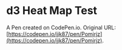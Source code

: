 # d3 Heat Map Test

A Pen created on CodePen.io. Original URL: [https://codepen.io/jjk87/pen/Pomjrjz](https://codepen.io/jjk87/pen/Pomjrjz).


